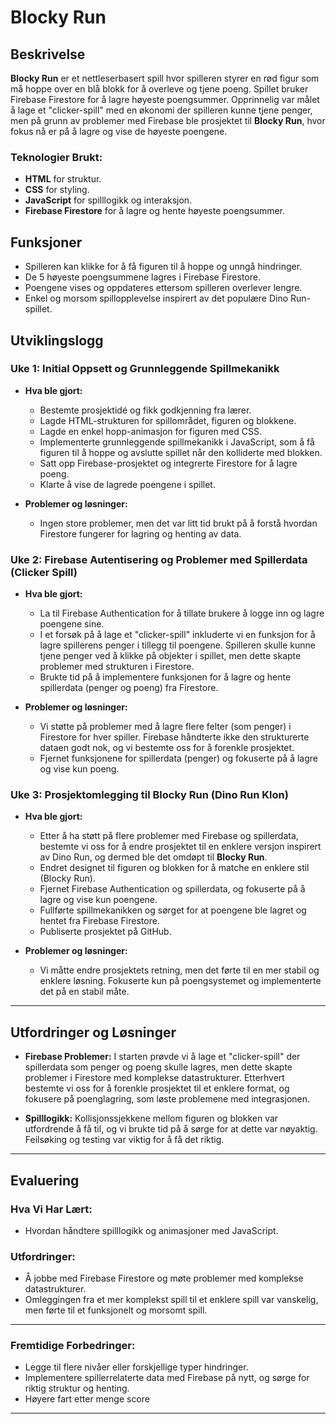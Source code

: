 # Blocky Run

## Beskrivelse

**Blocky Run** er et nettleserbasert spill hvor spilleren styrer en rød figur som må hoppe over en blå blokk for å overleve og tjene poeng. Spillet bruker Firebase Firestore for å lagre høyeste poengsummer. Opprinnelig var målet å lage et "clicker-spill" med en økonomi der spilleren kunne tjene penger, men på grunn av problemer med Firebase ble prosjektet til **Blocky Run**, hvor fokus nå er på å lagre og vise de høyeste poengene.

### Teknologier Brukt:
- **HTML** for struktur.
- **CSS** for styling.
- **JavaScript** for spilllogikk og interaksjon.
- **Firebase Firestore** for å lagre og hente høyeste poengsummer.

## Funksjoner
- Spilleren kan klikke for å få figuren til å hoppe og unngå hindringer.
- De 5 høyeste poengsummene lagres i Firebase Firestore.
- Poengene vises og oppdateres ettersom spilleren overlever lengre.
- Enkel og morsom spillopplevelse inspirert av det populære Dino Run-spillet.

## Utviklingslogg

### Uke 1: Initial Oppsett og Grunnleggende Spillmekanikk
- **Hva ble gjort:**
    - Bestemte prosjektidé og fikk godkjenning fra lærer.
    - Lagde HTML-strukturen for spillområdet, figuren og blokkene.
    - Lagde en enkel hopp-animasjon for figuren med CSS.
    - Implementerte grunnleggende spillmekanikk i JavaScript, som å få figuren til å hoppe og avslutte spillet når den kolliderte med blokken.
    - Satt opp Firebase-prosjektet og integrerte Firestore for å lagre poeng.
    - Klarte å vise de lagrede poengene i spillet.

- **Problemer og løsninger:**
    - Ingen store problemer, men det var litt tid brukt på å forstå hvordan Firestore fungerer for lagring og henting av data.

### Uke 2: Firebase Autentisering og Problemer med Spillerdata (Clicker Spill)
- **Hva ble gjort:**
    - La til Firebase Authentication for å tillate brukere å logge inn og lagre poengene sine.
    - I et forsøk på å lage et "clicker-spill" inkluderte vi en funksjon for å lagre spillerens penger i tillegg til poengene. Spilleren skulle kunne tjene penger ved å klikke på objekter i spillet, men dette skapte problemer med strukturen i Firestore.
    - Brukte tid på å implementere funksjonen for å lagre og hente spillerdata (penger og poeng) fra Firestore.

- **Problemer og løsninger:**
    - Vi støtte på problemer med å lagre flere felter (som penger) i Firestore for hver spiller. Firebase håndterte ikke den strukturerte dataen godt nok, og vi bestemte oss for å forenkle prosjektet.
    - Fjernet funksjonene for spillerdata (penger) og fokuserte på å lagre og vise kun poeng.

### Uke 3: Prosjektomlegging til Blocky Run (Dino Run Klon)
- **Hva ble gjort:**
    - Etter å ha støtt på flere problemer med Firebase og spillerdata, bestemte vi oss for å endre prosjektet til en enklere versjon inspirert av Dino Run, og dermed ble det omdøpt til **Blocky Run**.
    - Endret designet til figuren og blokken for å matche en enklere stil (Blocky Run).
    - Fjernet Firebase Authentication og spillerdata, og fokuserte på å lagre og vise kun poengene.
    - Fullførte spillmekanikken og sørget for at poengene ble lagret og hentet fra Firebase Firestore.
    - Publiserte prosjektet på GitHub.

- **Problemer og løsninger:**
    - Vi måtte endre prosjektets retning, men det førte til en mer stabil og enklere løsning. Fokuserte kun på poengsystemet og implementerte det på en stabil måte.

---

## Utfordringer og Løsninger
- **Firebase Problemer:** I starten prøvde vi å lage et "clicker-spill" der spillerdata som penger og poeng skulle lagres, men dette skapte problemer i Firestore med komplekse datastrukturer. Etterhvert bestemte vi oss for å forenkle prosjektet til et enklere format, og fokusere på poenglagring, som løste problemene med integrasjonen.
  
- **Spilllogikk:** Kollisjonssjekkene mellom figuren og blokken var utfordrende å få til, og vi brukte tid på å sørge for at dette var nøyaktig. Feilsøking og testing var viktig for å få det riktig.

---

## Evaluering

### Hva Vi Har Lært:
- Hvordan håndtere spilllogikk og animasjoner med JavaScript.

### Utfordringer:
- Å jobbe med Firebase Firestore og møte problemer med komplekse datastrukturer.
- Omleggingen fra et mer komplekst spill til et enklere spill var vanskelig, men førte til et funksjonelt og morsomt spill.

---

### Fremtidige Forbedringer:
- Legge til flere nivåer eller forskjellige typer hindringer.
- Implementere spillerrelaterte data med Firebase på nytt, og sørge for riktig struktur og henting.
- Høyere fart etter menge score

---
